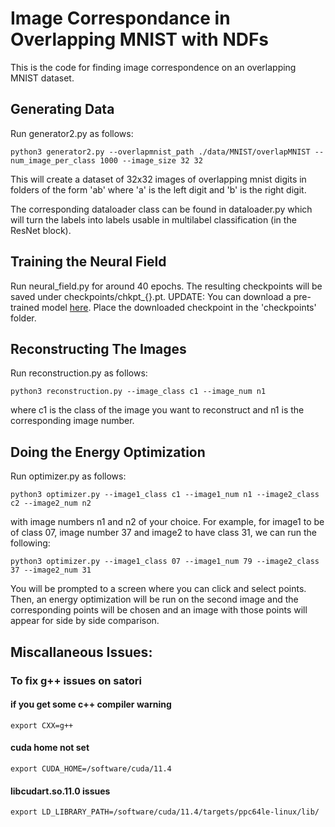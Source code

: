 # Image Correspondance in Overlapping MNIST with NDFs

This is the code for finding image correspondence on an overlapping MNIST dataset.

## Generating Data
Run generator2.py as follows:
```
python3 generator2.py --overlapmnist_path ./data/MNIST/overlapMNIST --num_image_per_class 1000 --image_size 32 32 
```
This will create a dataset of 32x32 images of overlapping mnist digits in folders of the form 'ab' where 'a' is the
left digit and 'b' is the right digit. 

The corresponding dataloader class can be found in dataloader.py which will turn the labels into labels usable in 
multilabel classification (in the ResNet block). 

## Training the Neural Field
Run neural_field.py for around 40 epochs. The resulting checkpoints will be saved under checkpoints/chkpt_{}.pt. 
UPDATE: You can download a pre-trained model [here](https://www.dropbox.com/s/cof2ctfwdesmzix/chkpt_39.pt?dl=0). 
Place the downloaded checkpoint in the 'checkpoints' folder.

## Reconstructing The Images
Run reconstruction.py as follows:
```
python3 reconstruction.py --image_class c1 --image_num n1
```
where c1 is the class of the image you want to reconstruct and n1 is the corresponding image number.

## Doing the Energy Optimization
Run optimizer.py as follows:
```
python3 optimizer.py --image1_class c1 --image1_num n1 --image2_class c2 --image2_num n2
```
with image numbers n1 and n2 of your choice. For example, for image1 to be of class 07, image number 37 and
image2 to have class 31, we can run the following:
```
python3 optimizer.py --image1_class 07 --image1_num 79 --image2_class 37 --image2_num 31
```
You will be prompted to a screen where you can click and select points. Then, an energy optimization will be run on the second image and the corresponding points will be chosen and an image with those points will appear for side by side comparison.

## Miscallaneous Issues:

### To fix g++ issues on satori
#### if you get some c++ compiler warning
```
export CXX=g++
```
#### cuda home not set
```
export CUDA_HOME=/software/cuda/11.4
```
#### libcudart.so.11.0 issues
```
export LD_LIBRARY_PATH=/software/cuda/11.4/targets/ppc64le-linux/lib/
```